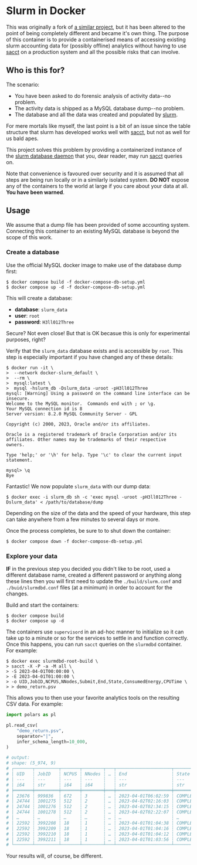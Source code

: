 # Slurm in Docker

This was originally a fork of [a similar project][source-repo], but it has been
altered to the point of being completely different and became it's own thing.
The purpose of this container is to provide a containerised means of accessing
existing slurm accounting data for (possibly offline) analytics without having
to use [sacct][sacct-page] on a production system and all the possible risks
that can involve.

## Who is this for?
The scenario:
* You have been asked to do forensic analysis of activity data--no problem.
* The activity data is shipped as a MySQL database dump--no problem.
* The database and all the data was created and populated by [slurm][slurm-page].

For mere mortals like myself, the last point is a bit of an issue since
the table structure that slurm has developed works well with [sacct][sacct-page],
but not as well for us bald apes.

This project solves this problem by providing a containerized instance of the
[slurm database daemon][slurmdbd-page] that you, dear reader, may run
[sacct][sacct-page] queries on.

Note that convenience is favoured over security and it is assumed that all steps
are being run locally or in a similarly isolated system. **DO NOT** expose any
of the containers to the world at large if you care about your data at all.
**You have been warned**.

## Usage
We assume that a dump file has been provided of some accounting system.
Connecting this container to an existing MySQL database is beyond the scope
of this work.

### Create a database
Use the official MySQL docker image to make use of the database dump first:
```script
$ docker compose build -f docker-compose-db-setup.yml
$ docker compose up -d -f docker-compose-db-setup.yml
```

This will create a database:
* **database**: `slurm_data`
* **user**: `root`
* **password**: `H3ll012Three`

Secure? Not even close! But that is OK becasue this is only for experimental
purposes, right?

Verify that the `slurm_data` database exists and is accessible by `root`. This
step is especially important if you have changed any of these details:
```script
$ docker run -it \
>  --network docker-slurm_default \
>  --rm \
>  mysql:latest \
>  mysql -hslurm_db -Dslurm_data -uroot -pH3ll012Three
mysql: [Warning] Using a password on the command line interface can be insecure.
Welcome to the MySQL monitor.  Commands end with ; or \g.
Your MySQL connection id is 8
Server version: 8.2.0 MySQL Community Server - GPL

Copyright (c) 2000, 2023, Oracle and/or its affiliates.

Oracle is a registered trademark of Oracle Corporation and/or its
affiliates. Other names may be trademarks of their respective
owners.

Type 'help;' or '\h' for help. Type '\c' to clear the current input statement.

mysql> \q
Bye
```

Fantastic! We now populate `slurm_data` with our dump data:
```script
$ docker exec -i slurm_db sh -c 'exec mysql -uroot -pH3ll012Three -Dslurm_data' < /path/to/database/dump
```

Depending on the size of the data and the speed of your hardware, this step can
take anywhere from a few minutes to several days or more.

Once the process completes, be sure to to shut down the container:
```script
$ docker compose down -f docker-compose-db-setup.yml
```

### Explore your data
**IF** in the previous step you decided you didn't like to be root, used a
different database name, created a different password or anything along these
lines then you will first need to update the `./build/slurm.conf` and
`./buid/slurmdbd.conf` files (at a minimum) in order to account for the
changes.

Build and start the containers:
```script
$ docker compose build
$ docker compose up -d
```

The containers use `supervisord` in an ad-hoc manner to initialize so it can
take up to a minute or so for the services to settle in and function correctly.
Once this happens, you can run `sacct` queries on the `slurmdbd` container.
For example:
```script
$ docker exec slurmdbd-root-build \
> sacct -X -P -a -M all \
> -S 2023-04-01T00:00:00 \
> -E 2023-04-01T01:00:00 \
> -o UID,JobID,NCPUS,NNodes,Submit,End,State,ConsumedEnergy,CPUTime \
> > demo_return.psv
```

This allows you to then use your favorite analytics tools on the resulting CSV
data. For example:
```python
import polars as pl

pl.read_csv(
    "demo_return.psv",
    separator="|",
    infer_schema_length=10_000,
)

# output:
# shape: (5_974, 9)
# ┌───────┬─────────┬───────┬────────┬───┬─────────────────────┬───────────┬────────────────┬──────────────┐
# │ UID   ┆ JobID   ┆ NCPUS ┆ NNodes ┆ … ┆ End                 ┆ State     ┆ ConsumedEnergy ┆ CPUTime      │
# │ ---   ┆ ---     ┆ ---   ┆ ---    ┆   ┆ ---                 ┆ ---       ┆ ---            ┆ ---          │
# │ i64   ┆ str     ┆ i64   ┆ i64    ┆   ┆ str                 ┆ str       ┆ str            ┆ str          │
# ╞═══════╪═════════╪═══════╪════════╪═══╪═════════════════════╪═══════════╪════════════════╪══════════════╡
# │ 23676 ┆ 999836  ┆ 672   ┆ 3      ┆ … ┆ 2023-04-01T06:02:59 ┆ COMPLETED ┆ 14.50M         ┆ 57-11:05:36  │
# │ 24744 ┆ 1001275 ┆ 512   ┆ 2      ┆ … ┆ 2023-04-02T02:16:03 ┆ COMPLETED ┆ 104.67M        ┆ 474-12:01:04 │
# │ 24744 ┆ 1001276 ┆ 512   ┆ 2      ┆ … ┆ 2023-04-02T02:34:15 ┆ COMPLETED ┆ 103.95M        ┆ 480-00:25:36 │
# │ 24744 ┆ 1001278 ┆ 512   ┆ 2      ┆ … ┆ 2023-04-02T02:22:07 ┆ COMPLETED ┆ 102.13M        ┆ 475-03:31:12 │
# │ …     ┆ …       ┆ …     ┆ …      ┆ … ┆ …                   ┆ …         ┆ …              ┆ …            │
# │ 22592 ┆ 3992208 ┆ 18    ┆ 1      ┆ … ┆ 2023-04-01T01:04:38 ┆ COMPLETED ┆ 0              ┆ 01:29:06     │
# │ 22592 ┆ 3992209 ┆ 18    ┆ 1      ┆ … ┆ 2023-04-01T01:04:16 ┆ COMPLETED ┆ 0              ┆ 01:22:30     │
# │ 22592 ┆ 3992210 ┆ 18    ┆ 1      ┆ … ┆ 2023-04-01T01:04:12 ┆ COMPLETED ┆ 0              ┆ 01:21:18     │
# │ 22592 ┆ 3992211 ┆ 18    ┆ 1      ┆ … ┆ 2023-04-01T01:03:56 ┆ COMPLETED ┆ 0              ┆ 01:07:30     │
# └───────┴─────────┴───────┴────────┴───┴─────────────────────┴───────────┴────────────────┴──────────────┘
```

Your results will, of course, be different.

[sacct-page]: <https://slurm.schedmd.com/sacct.html>
[slurm-page]: <https://slurm.schedmd.com/sacct.html>
[slurmdbd-page]: <https://slurm.schedmd.com/slurmdbd.html>
[source-repo]: <https://github.com/nathan-hess/docker-slurm>

